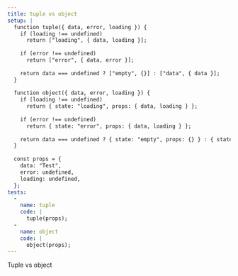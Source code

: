 ```yaml
---
title: tuple vs object
setup: |
  function tuple({ data, error, loading }) {
    if (loading !== undefined)
      return ["loading", { data, loading }];
  
    if (error !== undefined)
      return ["error", { data, error }];
  
    return data === undefined ? ["empty", {}] : ["data", { data }];
  }
  
  function object({ data, error, loading }) {
    if (loading !== undefined)
      return { state: "loading", props: { data, loading } };
  
    if (error !== undefined)
      return { state: "error", props: { data, loading } };
  
    return data === undefined ? { state: "empty", props: {} } : { state: "data", props: { data } };
  }
  
  const props = {
    data: "Test",
    error: undefined,
    loading: undefined,
  };
tests:
  -
    name: tuple
    code: |
      tuple(props);
  -
    name: object
    code: |
      object(props);
---
```

Tuple vs object
